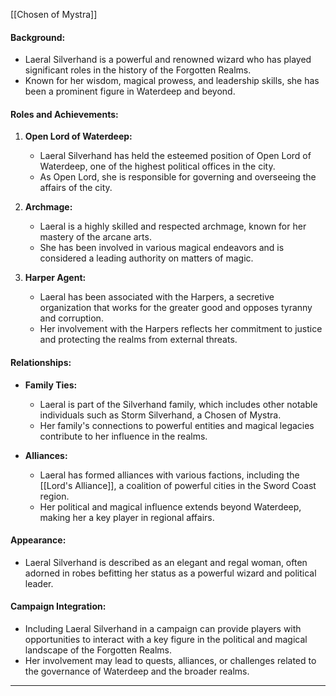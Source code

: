 [[Chosen of Mystra]]
#### Background:

- Laeral Silverhand is a powerful and renowned wizard who has played significant roles in the history of the Forgotten Realms.
- Known for her wisdom, magical prowess, and leadership skills, she has been a prominent figure in Waterdeep and beyond.

#### Roles and Achievements:

1. **Open Lord of Waterdeep:**
   - Laeral Silverhand has held the esteemed position of Open Lord of Waterdeep, one of the highest political offices in the city.
   - As Open Lord, she is responsible for governing and overseeing the affairs of the city.

2. **Archmage:**
   - Laeral is a highly skilled and respected archmage, known for her mastery of the arcane arts.
   - She has been involved in various magical endeavors and is considered a leading authority on matters of magic.

3. **Harper Agent:**
   - Laeral has been associated with the Harpers, a secretive organization that works for the greater good and opposes tyranny and corruption.
   - Her involvement with the Harpers reflects her commitment to justice and protecting the realms from external threats.

#### Relationships:

- **Family Ties:**
  - Laeral is part of the Silverhand family, which includes other notable individuals such as Storm Silverhand, a Chosen of Mystra.
  - Her family's connections to powerful entities and magical legacies contribute to her influence in the realms.

- **Alliances:**
  - Laeral has formed alliances with various factions, including the [[Lord's Alliance]], a coalition of powerful cities in the Sword Coast region.
  - Her political and magical influence extends beyond Waterdeep, making her a key player in regional affairs.

#### Appearance:

- Laeral Silverhand is described as an elegant and regal woman, often adorned in robes befitting her status as a powerful wizard and political leader.

#### Campaign Integration:

- Including Laeral Silverhand in a campaign can provide players with opportunities to interact with a key figure in the political and magical landscape of the Forgotten Realms.
- Her involvement may lead to quests, alliances, or challenges related to the governance of Waterdeep and the broader realms.
---

